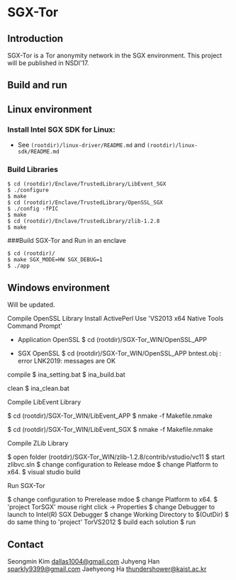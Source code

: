 # SGX-Tor

Introduction
------------
SGX-Tor is a Tor anonymity network in the SGX environment.
This project will be published in NSDI'17.

Build and run
------------

## Linux environment

### Install Intel SGX SDK for Linux:
- See `(rootdir)/linux-driver/README.md` and `(rootdir)/linux-sdk/README.md`

### Build Libraries
~~~~~{.sh}
$ cd (rootdir)/Enclave/TrustedLibrary/LibEvent_SGX
$ ./configure
$ make 
$ cd (rootdir)/Enclave/TrustedLibrary/OpenSSL_SGX
$ ./config -fPIC
$ make
$ cd (rootdir)/Enclave/TrustedLibrary/zlib-1.2.8
$ make
~~~~~

###Build SGX-Tor and Run in an enclave
~~~~~{.sh}
$ cd (rootdir)/
$ make SGX_MODE=HW SGX_DEBUG=1
$ ./app
~~~~~

## Windows environment
Will be updated.

Compile OpenSSL Library 
Install ActivePerl
Use 'VS2013 x64 Native Tools Command Prompt'
- Application OpenSSL
$ cd (rootdir)/SGX-Tor_WIN/OpenSSL_APP

- SGX OpenSSL
$ cd (rootdir)/SGX-Tor_WIN/OpenSSL_APP
bntest.obj : error LNK2019: messages are OK

compile
$ ina_setting.bat
$ ina_build.bat

clean
$ ina_clean.bat

Compile LibEvent Library

$ cd (rootdir)/SGX-Tor_WIN/LibEvent_APP
$ nmake -f Makefile.nmake

$ cd (rootdir)/SGX-Tor_WIN/LibEvent_SGX
$ nmake -f Makefile.nmake

Compile ZLib Library

$ open folder (rootdir)/SGX-Tor_WIN/zlib-1.2.8/contrib/vstudio/vc11
$ start zlibvc.sln
$ change configuration to Release mdoe
$ change Platform to x64.
$ visual studio build

Run SGX-Tor

$ change configuration to Prerelease mdoe
$ change Platform to x64.
$ 'project TorSGX' mouse right click -> Properties
$ change Debugger to launch to Intel(R) SGX Debugger
$ change Working Directory to $(OutDir)
$ do same thing to 'project' TorVS2012
$ build each solution
$ run

## Contact

Seongmin Kim <dallas1004@gmail.com>
Juhyeng Han <sparkly9399@gmail.com>
Jaehyeong Ha <thundershower@kaist.ac.kr>


